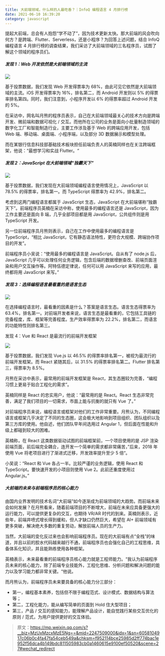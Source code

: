 ```yaml
---
title: 大前端领域，什么样的人最吃香？｜InfoQ 编程语言 4 月排行榜
date: 2021-06-10 16:39:20
category: javascript
---
```

提起大前端，总会有人抱怨“学不动了”，因为技术更新太快。那大前端的风会吹向何方？是跨端、Flutter、Serverless，还是小程序？为回答上述问题，结合 InfoQ 编程语言 4 月排行榜的调查结果，我们采访了大前端领域的三名程序员，试图了解这个领域的程序员们。

##### 发现 1：Web 开发依然是大前端领域的主流

![](https://upload-images.jianshu.io/upload_images/10024246-7433f22baa7e4ec4?imageMogr2/auto-orient/strip%7CimageView2/2/w/1240)

基于投票数据，我们发现 Web 开发得票率为 68%，由此可见它依然是大前端领域的主流。iOS 开发得票率为 16%，排名第二，而 Android 开发则以 5% 的得票率排名第四。同时，我们注意到，小程序开发以 6% 的得票率超过 Android 开发的 5%。

在采访中，网名叫月熊的程序员表示，自己在大前端领域最关心的技术方向是跨端开发、微前端和数据可视化 / 交互。而他所在公司的业务是面向小批量制造领域的数字化工厂和智能制造行业，主要工作涉及基于 Web 的跨端应用开发，包括 Web 端、移动端、桌面端、小程序端，以及部分 3D 数据展示和模型处理。

而在某银行信息科技部基础技术板块担任前端负责人的英楠同样也在关注跨端框架，他说：“最想学习和实战 Flutter。“

##### 发现 2：JavaScript 在大前端领域“独霸天下”

![](https://upload-images.jianshu.io/upload_images/10024246-1d0bc3a412be6e10?imageMogr2/auto-orient/strip%7CimageView2/2/w/1240)

基于投票数据，我们发现在大前端领域编程语言使用情况上，JavaScript 以 78.5% 的得票率，排名第一。而 TypeScript 得票率为 42.9%，排名第二。

考虑到这两门编程语言都属于 JavaScript 生态，JavaScript 在大前端堪称“独霸天下”。前端程序员英楠在采访中称，使用最多的编程语言还是 JavaScript，因为工作主要还是面向 B 端，几乎全部项目都是用 JavaScript，公共组件则是用 TypeScript 开发。

另一位前端程序员月熊则表示，自己在工作中使用最多的编程语言是 TypeScript，“相比 JavaScript，它有静态语法特性，更符合大规模、跨端协作项目的开发”。

前端程序员小吴说：“使用最多的编程语言是 JavaScript。自从有了 node.js 后，JavaScript 几乎可以处理任何业务逻辑，包含后端的数据增删查改、前端页面渲染和用户交互操作等。阿特伍德定律说，任何可以用 JavaScript 来写的应用，最终都将用 JavaScript 来写。”

##### 发现 3：选择编程语言最看重的是语言生态

![](https://upload-images.jianshu.io/upload_images/10024246-cf88ef49d29728ed?imageMogr2/auto-orient/strip%7CimageView2/2/w/1240)

在选择编程语言时，最看重的因素是什么？答案是语言生态。语言生态得票率为 63.4%，排名第一。对前端开发者来说，语言生态是最看重的，它包括工具链的完备程度，库、框架等完善程度。生产效率得票率为 22.2%，排名第二，而语言的功能特性则排名第三。

发现 4：Vue 和 React 是最流行的前端开发框架

![](https://upload-images.jianshu.io/upload_images/10024246-8b837ea731ef04b9?imageMogr2/auto-orient/strip%7CimageView2/2/w/1240)

基于投票数据，我们发现 Vue.js 以 46.5% 的得票率排名第一，被视为最流行的前端开发框架。而 React 紧随其后，以 31.5% 的得票率排名第二。Flutter 排名第三，得票率为 8.5%。

月熊在采访中表示，最常用的前端开发框架是 React，其生态圈较为完善，“编程习惯上更易于贴合工程化的需求”。

英楠同样是 React 的忠实用户，他说：“最常用的是 React。React 生态非常完善，满足了我们项目的一切需求，市面上能与抗衡的就只有 Vue 了。”

对前端程序员来说，编程语言或框架对他们的工作非常重要。月熊认为，不同编程语言或框架几乎决定了不同的生态圈，这会极大地影响到项目组织、团队组织以及第三方库的使用。他自述，他们团队早年间选用过 Angular 1，但后面在性能和升级上都碰到较大的困难。

英楠称，在 React 这类数据驱动试图的前端框架前，一个项目使用的是 JSP 渲染前端页面，前后端完全耦合，连开发一个简单的需求都非常痛苦，”后来，2018 年使用 Vue 将老项目进行了渐进式迁移，开发效率提升至少 5 倍“。

小吴说：“React 和 Vue 各占一半。比较严谨的业务逻辑，使用 React 和 TypeScript。要快速开发的小项目则使用 Vue 2。此前还重度使用过 Angular.js。”

##### 大前端的未来与前端程序员的核心能力

由国内业界发明的技术名词“大前端”如今逐渐成为前端领域的大趋势。而前端未来会如何发展？在月熊看来，随着前端项目的不断增大，前端在未来应具备更强大的运行能力，可以提供更复杂的交互，也期待 VR/AR 时代的到来。英楠则表示，近些年，前端井喷式增长得到缓和，但人才缺口仍然巨大，希望在 AI+ 前端领域有更多突破，解决绝大多数的重复劳动，解放前端人员的生产力。

当然，大前端的变化反过来也会影响前端程序员。现在的大前端有点“全栈”的味道，并且以前的胶水代码越来越行不通，前端程序员也会强化自己的工程思维，具备体系化知识，并且能熟练使用各种框架。

英楠表示，未来最看重的前端程序员核心能力就是工程师能力。“我认为前端程序员未来的核心能力，除了前端专业技能外，工程化思维、分析问题和解决问题的能力以及学习能力都非常关键。“他说。

而月熊认为，前端程序员未来要具备的核心能力分三部分：

- 第一，编程基本素养，包括但不限于编程范式、设计模式、数据结构与算法等；
- 第二，工程化能力，能从编写简单的页面到 Hold 住大型项目；
- 第三，产品 / 交互的感知能力，能理解产品设计，能自觉践行某些交互优化的原则 / 范式，为用户提供更好的交互体验。
>原文：https://mp.weixin.qq.com/s?__biz=MzUxMzcxMzE5Ng==&mid=2247509000&idx=1&sn=6058104917c06b0c4fa47fa54ceb549a&chksm=f952114bce25985d2ff774bac1e952f56dca4b149bdc811505983cb0a1460615e9100ef50520&scene=27#wechat_redirect